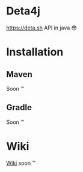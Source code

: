 # Deta4j
https://deta.sh API in java 😳
# Installation
## Maven
Soon :tm:
## Gradle
Soon :tm:
# Wiki
[Wiki](https://github.com/UwUDev/Deta4j/wiki) soon :tm:
